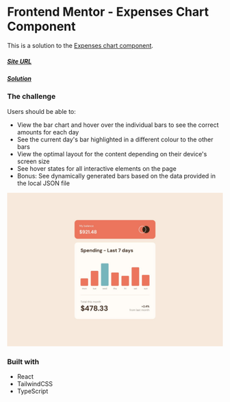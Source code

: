 # Frontend Mentor - Expenses Chart Component

This is a solution to the [Expenses chart component](https://www.frontendmentor.io/challenges/expenses-chart-component-e7yJBUdjwt).

##### [Site URL](https://guileless-gingersnap-c9611a.netlify.app/) 
##### [Solution](https://www.frontendmentor.io/solutions/react-and-tailwindcss-LQdxZANJb5)

### The challenge

Users should be able to:

- View the bar chart and hover over the individual bars to see the correct amounts for each day
- See the current day's bar highlighted in a different colour to the other bars
- View the optimal layout for the content depending on their device's screen size
- See hover states for all interactive elements on the page
- Bonus: See dynamically generated bars based on the data provided in the local JSON file

![](./public/design/desktop-design.jpg)

### Built with
- React
- TailwindCSS
- TypeScript
